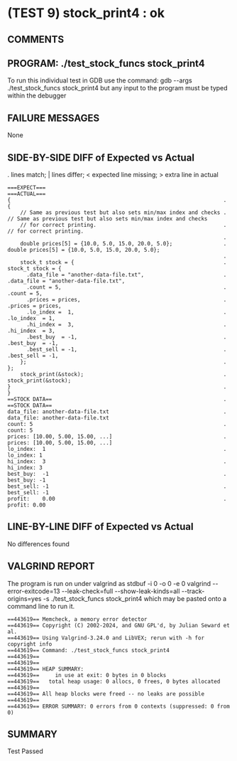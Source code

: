 (TEST 9) stock_print4 : ok
==========================

COMMENTS
--------


PROGRAM: ./test_stock_funcs stock_print4
----------------------------------------
To run this individual test in GDB use the command:
  gdb --args ./test_stock_funcs stock_print4
but any input to the program must be typed within the debugger

FAILURE MESSAGES
----------------
None

SIDE-BY-SIDE DIFF of Expected vs Actual
---------------------------------------
. lines match; | lines differ; < expected line missing; > extra line in actual

```sdiff
===EXPECT===                                                          ===ACTUAL===
{                                                                   . {
    // Same as previous test but also sets min/max index and checks .     // Same as previous test but also sets min/max index and checks
    // for correct printing.                                        .     // for correct printing.
                                                                    . 
    double prices[5] = {10.0, 5.0, 15.0, 20.0, 5.0};                .     double prices[5] = {10.0, 5.0, 15.0, 20.0, 5.0};
                                                                    . 
    stock_t stock = {                                               .     stock_t stock = {
      .data_file = "another-data-file.txt",                         .       .data_file = "another-data-file.txt",
      .count = 5,                                                   .       .count = 5,
      .prices = prices,                                             .       .prices = prices,
      .lo_index =  1,                                               .       .lo_index  = 1,
      .hi_index =  3,                                               .       .hi_index  = 3,
      .best_buy  = -1,                                              .       .best_buy  = -1,
      .best_sell = -1,                                              .       .best_sell = -1,
    };                                                              .     };
    stock_print(&stock);                                            .     stock_print(&stock);
}                                                                   . }
==STOCK DATA==                                                      . ==STOCK DATA==
data_file: another-data-file.txt                                    . data_file: another-data-file.txt
count: 5                                                            . count: 5
prices: [10.00, 5.00, 15.00, ...]                                   . prices: [10.00, 5.00, 15.00, ...]
lo_index:  1                                                        . lo_index: 1
hi_index:  3                                                        . hi_index: 3
best_buy:  -1                                                       . best_buy: -1
best_sell: -1                                                       . best_sell: -1
profit:    0.00                                                     . profit: 0.00

```

LINE-BY-LINE DIFF of Expected vs Actual
---------------------------------------
No differences found

VALGRIND REPORT
---------------
The program is run on under valgrind as
  stdbuf -i 0 -o 0 -e 0 valgrind --error-exitcode=13 --leak-check=full --show-leak-kinds=all --track-origins=yes -s ./test_stock_funcs stock_print4
which may be pasted onto a command line to run it.

```
==443619== Memcheck, a memory error detector
==443619== Copyright (C) 2002-2024, and GNU GPL'd, by Julian Seward et al.
==443619== Using Valgrind-3.24.0 and LibVEX; rerun with -h for copyright info
==443619== Command: ./test_stock_funcs stock_print4
==443619== 
==443619== 
==443619== HEAP SUMMARY:
==443619==     in use at exit: 0 bytes in 0 blocks
==443619==   total heap usage: 0 allocs, 0 frees, 0 bytes allocated
==443619== 
==443619== All heap blocks were freed -- no leaks are possible
==443619== 
==443619== ERROR SUMMARY: 0 errors from 0 contexts (suppressed: 0 from 0)
```

SUMMARY
-------
Test Passed
